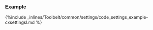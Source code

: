 <!-- post: -->


### Example

{%include _inlines/Toolbelt/common/settings/code_settings_example-cxsettingsl.md %}

